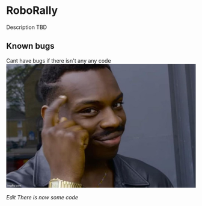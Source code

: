 # RoboRally
Description TBD

## Known bugs
Cant have bugs if there isn't any any code
![points at head](assets/misc/pointsToHead.jpg)

*Edit There is now some code*